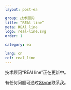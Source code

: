 ```yaml
---
layout: post-ea

group: 技术顾问
title: “REAl line”
meta: REAl line
logo: real-line.svg
order: 1

category: ea

lang: cn
ref: real_line
---
```


技术顾问“REAl line”正在更新中。

有任何问题可通过<a href="skype:chutkoy89?chat" target="_blank">Skype</a>联系我。
